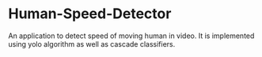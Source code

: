 # Human-Speed-Detector
An application to detect speed of moving human in video. It is implemented using yolo algorithm as well as cascade classifiers.
